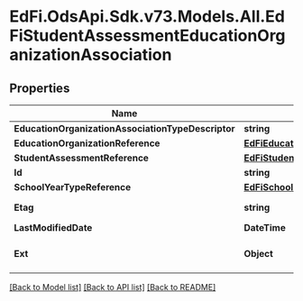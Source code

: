 # EdFi.OdsApi.Sdk.v73.Models.All.EdFiStudentAssessmentEducationOrganizationAssociation

## Properties

Name | Type | Description | Notes
------------ | ------------- | ------------- | -------------
**EducationOrganizationAssociationTypeDescriptor** | **string** | The type of association being represented. | 
**EducationOrganizationReference** | [**EdFiEducationOrganizationReference**](EdFiEducationOrganizationReference.md) |  | 
**StudentAssessmentReference** | [**EdFiStudentAssessmentReference**](EdFiStudentAssessmentReference.md) |  | 
**Id** | **string** |  | [optional] 
**SchoolYearTypeReference** | [**EdFiSchoolYearTypeReference**](EdFiSchoolYearTypeReference.md) |  | [optional] 
**Etag** | **string** | A unique system-generated value that identifies the version of the resource. | [optional] 
**LastModifiedDate** | **DateTime** | The date and time the resource was last modified. | [optional] 
**Ext** | **Object** | Extensions to the StudentAssessmentEducationOrganizationAssociation entity. | [optional] 

[[Back to Model list]](../../README.md#documentation-for-models) [[Back to API list]](../../README.md#documentation-for-api-endpoints) [[Back to README]](../../README.md)

